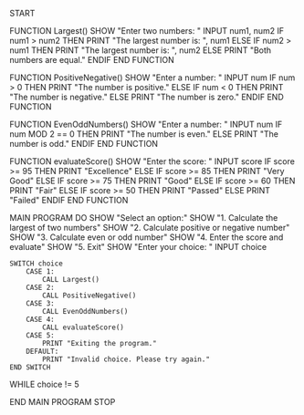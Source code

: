 START

FUNCTION Largest()
SHOW "Enter two numbers: "
INPUT num1, num2
IF num1 > num2 THEN
PRINT "The largest number is: ", num1
ELSE IF num2 > num1 THEN
PRINT "The largest number is: ", num2
ELSE
PRINT "Both numbers are equal."
ENDIF
END FUNCTION

FUNCTION PositiveNegative()
SHOW "Enter a number: "
INPUT num
IF num > 0 THEN
PRINT "The number is positive."
ELSE IF num < 0 THEN
PRINT "The number is negative."
ELSE
PRINT "The number is zero."
ENDIF
END FUNCTION

FUNCTION EvenOddNumbers()
SHOW "Enter a number: "
INPUT num
IF num MOD 2 == 0 THEN
PRINT "The number is even."
ELSE
PRINT "The number is odd."
ENDIF
END FUNCTION

FUNCTION evaluateScore()
SHOW "Enter the score: "
INPUT score
IF score >= 95 THEN
PRINT "Excellence"
ELSE IF score >= 85 THEN
PRINT "Very Good"
ELSE IF score >= 75 THEN
PRINT "Good"
ELSE IF score >= 60 THEN
PRINT "Fair"
ELSE IF score >= 50 THEN
PRINT "Passed"
ELSE
PRINT "Failed"
ENDIF
END FUNCTION

MAIN PROGRAM
DO
SHOW "Select an option:"
SHOW "1. Calculate the largest of two numbers"
SHOW "2. Calculate positive or negative number"
SHOW "3. Calculate even or odd number"
SHOW "4. Enter the score and evaluate"
SHOW "5. Exit"
SHOW "Enter your choice: "
INPUT choice

    SWITCH choice
        CASE 1:
            CALL Largest()
        CASE 2:
            CALL PositiveNegative()
        CASE 3:
            CALL EvenOddNumbers()
        CASE 4:
            CALL evaluateScore()
        CASE 5:
            PRINT "Exiting the program."
        DEFAULT:
            PRINT "Invalid choice. Please try again."
    END SWITCH

WHILE choice != 5

END MAIN PROGRAM
STOP
